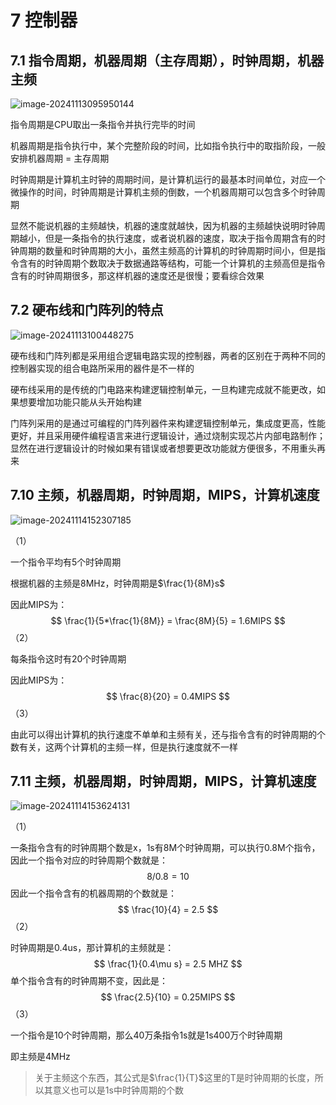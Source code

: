 # 7 控制器

## 7.1 指令周期，机器周期（主存周期），时钟周期，机器主频

![image-20241113095950144](https://typora-1310242472.cos.ap-nanjing.myqcloud.com/typora_img/image-20241113095950144.png)

指令周期是CPU取出一条指令并执行完毕的时间

机器周期是指令执行中，某个完整阶段的时间，比如指令执行中的取指阶段，一般安排机器周期 = 主存周期

时钟周期是计算机主时钟的周期时间，是计算机运行的最基本时间单位，对应一个微操作的时间，时钟周期是计算机主频的倒数，一个机器周期可以包含多个时钟周期

显然不能说机器的主频越快，机器的速度就越快，因为机器的主频越快说明时钟周期越小，但是一条指令的执行速度，或者说机器的速度，取决于指令周期含有的时钟周期的数量和时钟周期的大小，虽然主频高的计算机的时钟周期时间小，但是指令含有的时钟周期个数取决于数据通路等结构，可能一个计算机的主频高但是指令含有的时钟周期很多，那这样机器的速度还是很慢；要看综合效果

## 7.2 硬布线和门阵列的特点

![image-20241113100448275](https://typora-1310242472.cos.ap-nanjing.myqcloud.com/typora_img/image-20241113100448275.png)

硬布线和门阵列都是采用组合逻辑电路实现的控制器，两者的区别在于两种不同的控制器实现的组合电路所采用的器件是不一样的

硬布线采用的是传统的门电路来构建逻辑控制单元，一旦构建完成就不能更改，如果想要增加功能只能从头开始构建

门阵列采用的是通过可编程的门阵列器件来构建逻辑控制单元，集成度更高，性能更好，并且采用硬件编程语言来进行逻辑设计，通过烧制实现芯片内部电路制作；显然在进行逻辑设计的时候如果有错误或者想要更改功能就方便很多，不用重头再来

## 7.10 主频，机器周期，时钟周期，MIPS，计算机速度

![image-20241114152307185](https://typora-1310242472.cos.ap-nanjing.myqcloud.com/typora_img/image-20241114152307185.png)

（1）

一个指令平均有5个时钟周期

根据机器的主频是8MHz，时钟周期是$\frac{1}{8M}s$

因此MIPS为：
$$
\frac{1}{5*\frac{1}{8M}} = \frac{8M}{5} = 1.6MIPS
$$
（2）

每条指令这时有20个时钟周期

因此MIPS为：
$$
\frac{8}{20} = 0.4MIPS
$$
（3）

由此可以得出计算机的执行速度不单单和主频有关，还与指令含有的时钟周期的个数有关，这两个计算机的主频一样，但是执行速度就不一样

## 7.11 主频，机器周期，时钟周期，MIPS，计算机速度

![image-20241114153624131](https://typora-1310242472.cos.ap-nanjing.myqcloud.com/typora_img/image-20241114153624131.png)

（1）

一条指令含有的时钟周期个数是x，1s有8M个时钟周期，可以执行0.8M个指令，因此一个指令对应的时钟周期个数就是：
$$
8/0.8 = 10
$$
因此一个指令含有的机器周期的个数就是：
$$
\frac{10}{4} = 2.5
$$
（2）

时钟周期是0.4us，那计算机的主频就是：
$$
\frac{1}{0.4\mu s} = 2.5 MHZ
$$
单个指令含有的时钟周期不变，因此是：
$$
\frac{2.5}{10} = 0.25MIPS
$$
（3）

一个指令是10个时钟周期，那么40万条指令1s就是1s400万个时钟周期

即主频是4MHz

> 关于主频这个东西，其公式是$\frac{1}{T}$这里的T是时钟周期的长度，所以其意义也可以是1s中时钟周期的个数
